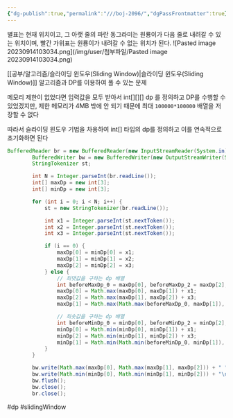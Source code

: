 ```yaml
---
{"dg-publish":true,"permalink":"///boj-2096/","dgPassFrontmatter":true}
---
```



별표는 현재 위치이고, 그 아랫 줄의 파란 동그라미는 원룡이가 다음 줄로 내려갈 수 있는 위치이며, 빨간 가위표는 원룡이가 내려갈 수 없는 위치가 된다. 
![Pasted image 20230914103034.png](/img/user/첨부파일/Pasted image 20230914103034.png)

[[공부/알고리즘/슬라이딩 윈도우(Sliding Window)\|슬라이딩 윈도우(Sliding Window)]] 알고리즘과 DP를 이용하여 풀 수 있는 문제

메모리 제한이 없었다면 입력값을 모두 받아서 int[][][] dp 를 정의하고 DP를 수행할 수 있었겠지만, 
제한 메모리가 4MB 밖에 안 되기 때문에  최대 `100000*100000` 배열을 저장할 수 없다

따라서 슬라이딩 윈도우 기법을 차용하여 int[] 타입의 dp를 정의하고 이를 연속적으로 초기화하면 된다

````java
BufferedReader br = new BufferedReader(new InputStreamReader(System.in));
		BufferedWriter bw = new BufferedWriter(new OutputStreamWriter(System.out));
		StringTokenizer st;

		int N = Integer.parseInt(br.readLine());
		int[] maxDp = new int[3];
		int[] minDp = new int[3];

		for (int i = 0; i < N; i++) {
			st = new StringTokenizer(br.readLine());

			int x1 = Integer.parseInt(st.nextToken());
			int x2 = Integer.parseInt(st.nextToken());
			int x3 = Integer.parseInt(st.nextToken());

			if (i == 0) {
				maxDp[0] = minDp[0] = x1;
				maxDp[1] = minDp[1] = x2;
				maxDp[2] = minDp[2] = x3;
			} else {
				// 최댓값을 구하는 dp 배열
				int beforeMaxDp_0 = maxDp[0], beforeMaxDp_2 = maxDp[2];
				maxDp[0] = Math.max(maxDp[0], maxDp[1]) + x1;
				maxDp[2] = Math.max(maxDp[1], maxDp[2]) + x3;
				maxDp[1] = Math.max(Math.max(beforeMaxDp_0, maxDp[1]), beforeMaxDp_2) + x2;

				// 최솟값을 구하는 dp 배열
				int beforeMinDp_0 = minDp[0], beforeMinDp_2 = minDp[2];
				minDp[0] = Math.min(minDp[0], minDp[1]) + x1;
				minDp[2] = Math.min(minDp[1], minDp[2]) + x3;
				minDp[1] = Math.min(Math.min(beforeMinDp_0, minDp[1]), beforeMinDp_2) + x2;
			}
		}

		bw.write(Math.max(maxDp[0], Math.max(maxDp[1], maxDp[2])) + " ");
		bw.write(Math.min(minDp[0], Math.min(minDp[1], minDp[2])) + "\n");
		bw.flush();
		bw.close();
		br.close();
````
#dp #slidingWindow